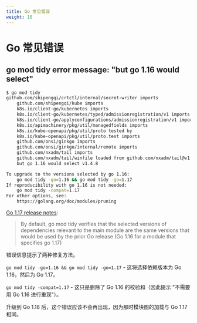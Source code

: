 ```yaml
---
title: Go 常见错误
weight: 10
---
```


# Go 常见错误

## go mod tidy error message: "but go 1.16 would select"

```bash
$ go mod tidy
github.com/shipengqi/crtctl/internal/secret-writer imports
	github.com/shipengqi/kube imports
	k8s.io/client-go/kubernetes imports
	k8s.io/client-go/kubernetes/typed/admissionregistration/v1 imports
	k8s.io/client-go/applyconfigurations/admissionregistration/v1 imports
	k8s.io/apimachinery/pkg/util/managedfields imports
	k8s.io/kube-openapi/pkg/util/proto tested by
	k8s.io/kube-openapi/pkg/util/proto.test imports
	github.com/onsi/ginkgo imports
	github.com/onsi/ginkgo/internal/remote imports
	github.com/nxadm/tail imports
	github.com/nxadm/tail/winfile loaded from github.com/nxadm/tail@v1.4.4,
	but go 1.16 would select v1.4.8

To upgrade to the versions selected by go 1.16:
	go mod tidy -go=1.16 && go mod tidy -go=1.17
If reproducibility with go 1.16 is not needed:
	go mod tidy -compat=1.17
For other options, see:
	https://golang.org/doc/modules/pruning
```

[Go 1.17 release notes](https://go.dev/doc/go1.17#go-command):

> By default, go mod tidy verifies that the selected versions of dependencies relevant to the main module are the same
> versions that would be used by the prior Go release (Go 1.16 for a module that specifies go 1.17) 

错误信息提示了两种修复方法。

`go mod tidy -go=1.16 && go mod tidy -go=1.17` - 这将选择依赖版本为 Go 1.16，然后为 Go 1.17。

`go mod tidy -compat=1.17` - 这只是删除了 Go 1.16 的校验和（因此提示 "不需要用 Go 1.16 进行重现"）。

升级到 Go 1.18 后，这个错误应该不会再出现，因为那时模块图的加载与 Go 1.17 相同。
